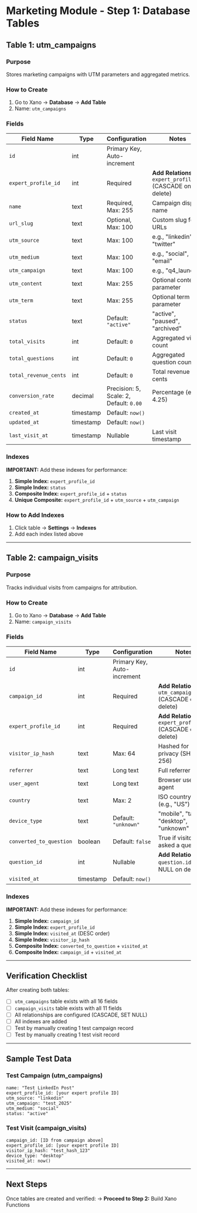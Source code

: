 # Marketing Module - Step 1: Database Tables

## Table 1: utm_campaigns

### Purpose
Stores marketing campaigns with UTM parameters and aggregated metrics.

### How to Create
1. Go to Xano → **Database** → **Add Table**
2. Name: `utm_campaigns`

### Fields

| Field Name | Type | Configuration | Notes |
|------------|------|---------------|-------|
| `id` | int | Primary Key, Auto-increment | |
| `expert_profile_id` | int | Required | **Add Relationship:** `expert_profile.id` (CASCADE on delete) |
| `name` | text | Required, Max: 255 | Campaign display name |
| `url_slug` | text | Optional, Max: 100 | Custom slug for URLs |
| `utm_source` | text | Max: 100 | e.g., "linkedin", "twitter" |
| `utm_medium` | text | Max: 100 | e.g., "social", "email" |
| `utm_campaign` | text | Max: 100 | e.g., "q4_launch" |
| `utm_content` | text | Max: 255 | Optional content parameter |
| `utm_term` | text | Max: 255 | Optional term parameter |
| `status` | text | Default: `"active"` | "active", "paused", "archived" |
| `total_visits` | int | Default: `0` | Aggregated visit count |
| `total_questions` | int | Default: `0` | Aggregated question count |
| `total_revenue_cents` | int | Default: `0` | Total revenue in cents |
| `conversion_rate` | decimal | Precision: 5, Scale: 2, Default: `0.00` | Percentage (e.g., 4.25) |
| `created_at` | timestamp | Default: `now()` | |
| `updated_at` | timestamp | Default: `now()` | |
| `last_visit_at` | timestamp | Nullable | Last visit timestamp |

### Indexes
**IMPORTANT:** Add these indexes for performance:

1. **Simple Index:** `expert_profile_id`
2. **Simple Index:** `status`
3. **Composite Index:** `expert_profile_id` + `status`
4. **Unique Composite:** `expert_profile_id` + `utm_source` + `utm_campaign`

### How to Add Indexes
1. Click table → **Settings** → **Indexes**
2. Add each index listed above

---

## Table 2: campaign_visits

### Purpose
Tracks individual visits from campaigns for attribution.

### How to Create
1. Go to Xano → **Database** → **Add Table**
2. Name: `campaign_visits`

### Fields

| Field Name | Type | Configuration | Notes |
|------------|------|---------------|-------|
| `id` | int | Primary Key, Auto-increment | |
| `campaign_id` | int | Required | **Add Relationship:** `utm_campaigns.id` (CASCADE on delete) |
| `expert_profile_id` | int | Required | **Add Relationship:** `expert_profile.id` (CASCADE on delete) |
| `visitor_ip_hash` | text | Max: 64 | Hashed for privacy (SHA-256) |
| `referrer` | text | Long text | Full referrer URL |
| `user_agent` | text | Long text | Browser user agent |
| `country` | text | Max: 2 | ISO country code (e.g., "US") |
| `device_type` | text | Default: `"unknown"` | "mobile", "tablet", "desktop", "unknown" |
| `converted_to_question` | boolean | Default: `false` | True if visitor asked a question |
| `question_id` | int | Nullable | **Add Relationship:** `question.id` (SET NULL on delete) |
| `visited_at` | timestamp | Default: `now()` | |

### Indexes
**IMPORTANT:** Add these indexes for performance:

1. **Simple Index:** `campaign_id`
2. **Simple Index:** `expert_profile_id`
3. **Simple Index:** `visited_at` (DESC order)
4. **Simple Index:** `visitor_ip_hash`
5. **Composite Index:** `converted_to_question` + `visited_at`
6. **Composite Index:** `campaign_id` + `visited_at`

---

## Verification Checklist

After creating both tables:

- [ ] `utm_campaigns` table exists with all 16 fields
- [ ] `campaign_visits` table exists with all 11 fields
- [ ] All relationships are configured (CASCADE, SET NULL)
- [ ] All indexes are added
- [ ] Test by manually creating 1 test campaign record
- [ ] Test by manually creating 1 test visit record

---

## Sample Test Data

### Test Campaign (utm_campaigns)
```
name: "Test LinkedIn Post"
expert_profile_id: [your expert profile ID]
utm_source: "linkedin"
utm_campaign: "test_2025"
utm_medium: "social"
status: "active"
```

### Test Visit (campaign_visits)
```
campaign_id: [ID from campaign above]
expert_profile_id: [your expert profile ID]
visitor_ip_hash: "test_hash_123"
device_type: "desktop"
visited_at: now()
```

---

## Next Steps

Once tables are created and verified:
→ **Proceed to Step 2:** Build Xano Functions
